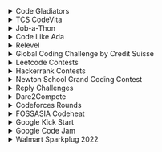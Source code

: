 <details>
<summary>Code Gladiators</summary>
<br>
About <br>
Code Gladiators is an annual coding competition by TechGig, that draws the best and the brightest coding talent from all parts of India. With multiple contests in emerging technologies and the coveted title of Code Gladiators up for grabs, the competition sees enthusiastic participation and has grown from strength to strength with each passing year.The last date to register in this contest is June 20,2022.
<br> Official Website- <br>
https://www.techgig.com/codegladiators<br>

Explanation on Youtube- <br>
https://youtu.be/fzymgR7EdUs

</details>

<details>
<summary>TCS CodeVita</summary>
<br>
About <br>
  
CodeVita, organized annually by TCS, is open to graduate students, promoting competitive programming and skill growth. Top participants earn TCS job interview opportunities. Started in 2012, it raises awareness about competitive coding.

Eligibility: Those graduating in 2024, 2025, 2026, or 2027 worldwide, pursuing engineering/science-related degrees, are eligible. Registration details are typically announced by TCS in advance of the competition.
<br> Official Website- <br>
https://codevita.tcsapps.com<br>
Explanation on Youtube- <br>
https://www.youtube.com/watch?v=V3YUv3nj-UI

</details>

<details>
<summary> Job-a-Thon </summary>
<br>About<br>

Jobathan is a 2.5 hrs coding contest targeted toward hiring freshers and interns, organized by GeeksforGeeks on the 21st of every month for organizations that are looking to hire top coders. Till now nearly 50 companies have trusted it to fulfill their hiring needs.
For this, organizations can directly contact us through our official email address, or they can submit their queries through this form (Form Link), a representative from the GeeksforGeeks’ team will reach out to the organizations.

<br>Official Website- <br>
https://www.geeksforgeeks.org/geeksforgeeks-jobathon/

<br>Explanation on Youtube- <br>
https://youtu.be/EkIv4HuGGcQ

</details>

<details>
<summary> Code Like Ada </summary>
<br>About<br>

Code Like Ada is a women's tech hackathon focused on recruiting the best talent in India conducted by LG Ads Solutions (fromerly known as Alphonso).Top performers will get 2-month internship offers with a stipend of 2.5 Lakhs/month. 

<br>Official Website- <br>
https://www.linkedin.com/posts/lgads_code-like-ada-registration-activity-6975469661500956673-YWt0/?trk=public_profile_like_view&originalSubdomain=in

</details>

<details>
<summary> Relevel </summary>
<br>About<br>

Relevel is India's first hiring tournament platform. At Relevel, job aspirants can get access to multiple jobs in dream companies. Relevel also gives companies easy access to source and select the best of candidates, pre-assessed on their aptitude, competencies and skills.



Relevel, an Unacademy Group Company, is India's first hiring platform that empowers job-seekers to showcase their skills through tests and get their dream job within 15 days.



They are on a mission to democratise job opportunities at some of the finest companies in the country for millions of young Indians.

<br>Official Website- <br>
https://relevel.com/

<br>Explanation on Youtube- <br>
https://www.youtube.com/watch?v=rojSJ4eq9Bg

</details>

<details>
<summary>Global Coding Challenge by Credit Suisse</summary>
<br>
About <br>
The Global Coding Challenge is an online coding competition between participants across the globe. Around 3 weeks, users will be able to attempt solutions to nine coding problems. Participants can improve their code as many times as they like during the competition. After the completion of the competition, the Leaderboards will lock and the Global Coding Champion will be announced shortly. The competition has been entirely designed, built and run by Credit Suisse TAs.

Competition is split across 7 regions: UK, USA & Canada, Europe, India, Southeast Asia, Switzerland, and the rest of the world.9 original questions, ranging from easy to hard, to be answered using any of 6 popular programming languages.There are prizes for the best individual coder globally, the top 3 coders of all 7 regions.

Don't miss the chance to grab exciting prizes including MacBook Pro, iPhone, iPad Pro and much more!
In the past competitions, students who have participated and done well have also joined the Credit Suisse team on a Summer Internship or as Technical Analysts.
<br>
Official Website- <br>
https://www.credit-suisse.com/pwp/hr/en/codingchallenge/#/<br>
<br>
Explanation on Youtube- <br>
https://youtu.be/cJgwxMxNDCU

</details>


<details>
<summary>Leetcode Contests</summary>
<br>
About <br>
Leetcode hosts weekly and biweekly competitions mostly centred around data structures and algorithms. Each contest has a variety of prizes to be won.
<br> Official Website- <br>
leetcode.com/contest<br>

</details>

<details>
<summary>Hackerrank Contests</summary>
<br>
About <br>
Hackerrank Conducts various coding contest which are based on the core knowledge of Data Structures and Algorithms and also for any specific language. They have wide range of exciting quality prizes like macbook too. 
<br> Official Website <br>
https://www.hackerrank.com/contests<br>

</details>

<details>
<summary>Newton School Grand Coding Contest</summary>
<br>
About <br>
Newton School Grand Coding Contest is an annual coding competition by Newton School, it is one of India's Premier Coding Challenges with prizes upto 10Lac Rupees. Top coders of India and across the globe compete in the foremost competitive coding contest of the country. It also gives access to internships and job opportunities directly through Newton School, with their hiring partner network of 800+ companies.
<br> Official Website- <br>
https://www.newtonschool.co/coding-contest<br>

Explanation on Youtube- <br>
https://www.youtube.com/watch?v=W8KXpxYK900&ab_channel=CompetitiveCoding-NewtonSchool

</details>

<details>
<summary>Reply Challenges</summary>
<br>
About <br>
The Reply Code challenge was created in 2019. A team of coding experts from Reply (the Reply Code Masters), entered a few competitions. Based on their experiences, they decided to design a challenge powered by Reply aimed at Replyers first and then to students and professionals.
Now, over four intense hours, participants from all over the world come together each year to solve algorithm-based problems, using any programming language.

The Standard Edition is for students and professionals aged 16 or older. It involves solving logical mathematical problems by writing an algorithm in any programming language. You can train with the past problems and see if the level of the challenge fits for you.

If you're a teen students aged between 14 and 19, you can play on the Teen Edition!
<br> Official Website- <br>
https://challenges.reply.com/tamtamy/home.action<br>

Explanation on Youtube- <br>
https://www.youtube.com/watch?v=DckNhqySweU&list=PLgqiBpQGzC2B8U_c5gOWSSipf0H_1wT4w

</details>

<details>
<summary>Dare2Compete</summary>
<br>
About <br>
Unstop (formerly Dare2Compete) enables companies to engage with candidates in the most interactive way to discover, assess, and hire the best talent. It has 3 Mn+ active users who constantly participate in competitions and engagements.

On the other side, Unstop connects unstoppable talent with the world of opportunities. It enables students and professionals to learn, practice, participate in engagements, and get hired, rewarded, and recognized.

To put it straight, Unstop is the one-stop solution for companies to simplify the entire HR lifecycle and for students to simplify their career journey.

<br> Official Website- <br>
https://unstop.com/home<br>

Explanation on Youtube- <br>
https://www.youtube.com/watch?v=zawgqMAVNe0

</details>

<details>
<summary>Codeforces Rounds</summary>
<br>
About <br>
Codeforces is one of the best platforms for competitive coding and is usually known for its short challenges/contests where programmers from every corner of the world participate. Here you can practice problems from very beginner level to very advanced level.

In Codeforces, the contests are very frequent. There are 2-3 contests every week and the duration of each contest is 2-3 hours mostly. Some contests are available to you according to your rankings as well. If you are a beginner then you can give contests rated for Division 2, Division 3, and Division 4. Your rating will increase or decrease on the basis of problems you solve in each contest and in how much time you solve it. The lesser time you take for each problem, the more will be your rating.

<br> Official Website <br>
https://codeforces.com/<br>

</details>

<details>
<summary>FOSSASIA Codeheat</summary>
<br>
About <br>
Codeheat is a coding contest for FOSSASIA projects on GitHub.

The contest is separated into two months period after which winners of each period are announced.

The jury chooses the winners from the top 10 contributors according to code quality and relevance of commits for the project each period. The jury also takes other contributions like submitted scrum reports and technical blog posts into account, but of course awesome code is the most important item on the list.

Other participants have the chance to win Tshirts and Swag and get certificates of participation.

<br> Official Website- <br>
https://codeheat.org/ <br>

Explanation on Youtube- <br>
https://www.youtube.com/watch?v=7jD6Iy-1EOs

</details>

<details>
<summary>Google Kick Start</summary>
<br>
About <br>
Onine coding contest with international particpants. Solve quality algorithmic questions designed by engineers at Google.
Rounds take place region-wise.


Scoring is based n penalty time and total points earned.
Point earned = Total score | Penalty time =  Time taken to pass maximum testcases
Top partcipants might even get interview opportunity at Google.
Certificates are given to all participants who submit at least 1 question. Consecutive particpation after an year will also display rank on certificate.



<br> Official Website- <br>
https://codingcompetitions.withgoogle.com/kickstart/about <br>

Explanation on Youtube- <br>
https://www.youtube.com/watch?v=uGrBHohIgQY&ab_channel=WilliamLin

</details>

<details>
<summary>Google Code Jam</summary>
<br>
About <br>
Google Code Jam is conducted by Google from 2003.The competition consists of a set of algorithmic problems which must be solved in a fixed amount of time.
The winner is awarded $15000 and there are smaller prizes for the runner ups.
<br> Official Website- <br>
https://codingcompetitions.withgoogle.com/codejam<br>

Explanation on Youtube- <br>
https://www.youtube.com/watch?v=cpguolx2oms
</details>

<details>
<summary>Walmart Sparkplug 2022</summary>
<br>
About <br>
  Sparkplug is a unique online coding challenge for prospective students who want to pursue summer internships with Walmart Global Tech in India in 2023! This is a       challenge designed for passionate coders who want to come experience working with the best engineering minds at Walmart Global Tech based in Bangalore/Chennai/         Gurgaon. The Top 150 students will be selected for summer internship opportunities across various development teams at a monthly stipend of ₹1-1.1 lakh.
<br>
<br>
Official Website- https://one.walmart.com/content/globaltechindia/en_in.html<br><br>
Youtube link- https://www.youtube.com/watch?v=P-Bo6_iyeYU
<br>
</details>
